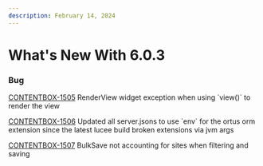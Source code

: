```yaml
---
description: February 14, 2024
---
```


# What's New With 6.0.3

### Bug

[CONTENTBOX-1505](https://ortussolutions.atlassian.net/browse/CONTENTBOX-1505) RenderView widget exception when using \`view()\` to render the view

[CONTENTBOX-1506](https://ortussolutions.atlassian.net/browse/CONTENTBOX-1506) Updated all server.jsons to use \`env\` for the ortus orm extension since the latest lucee build broken extensions via jvm args

[CONTENTBOX-1507](https://ortussolutions.atlassian.net/browse/CONTENTBOX-1507) BulkSave not accounting for sites when filtering and saving
